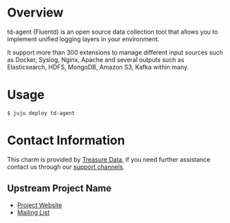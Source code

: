 # Overview

td-agent (Fluentd) is an open source data collection tool that allows you to
implement unified logging layers in your environment.

It support more than 300 extensions to manage different input sources such as
Docker, Syslog, Nginx, Apache and several outputs such as Elasticsearch, HDFS,
MongoDB, Amazon S3, Kafka within many.

# Usage

```
$ juju deploy td-agent
```

# Contact Information

This charm is provided by [Treasure Data](https://www.treasuredata.com), if you need further assistance contact us through our [support channels](https://docs.treasuredata.com/articles/support-channels).

## Upstream Project Name

- [Project Website](http://fluentd.org)
- [Mailing List](https://groups.google.com/forum/?fromgroups#!forum/fluentd)
